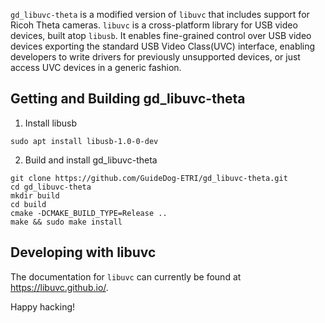 `gd_libuvc-theta` is a modified version of `libuvc` that includes support for Ricoh Theta cameras. `libuvc` is a cross-platform library for USB video devices, built atop `libusb`. It enables fine-grained control over USB video devices exporting the standard USB Video Class(UVC) interface, enabling developers to write drivers for previously unsupported devices, or just access UVC devices in a generic fashion.

## Getting and Building gd_libuvc-theta

1. Install libusb

```
sudo apt install libusb-1.0-0-dev
```
    
2. Build and install gd_libuvc-theta

```
git clone https://github.com/GuideDog-ETRI/gd_libuvc-theta.git
cd gd_libuvc-theta
mkdir build
cd build
cmake -DCMAKE_BUILD_TYPE=Release ..
make && sudo make install
```

## Developing with libuvc

The documentation for `libuvc` can currently be found at https://libuvc.github.io/.

Happy hacking!
